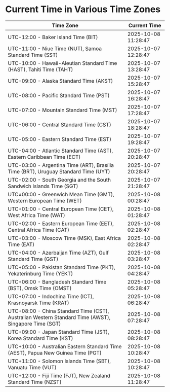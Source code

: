 # Current Time in Various Time Zones

| Time Zone | Current Time |
|-----------|--------------|
| UTC-12:00 - Baker Island Time (BIT) | 2025-10-08 11:28:47 |
| UTC-11:00 - Niue Time (NUT), Samoa Standard Time (SST) | 2025-10-07 12:28:47 |
| UTC-10:00 - Hawaii-Aleutian Standard Time (HAST), Tahiti Time (TAHT) | 2025-10-07 13:28:47 |
| UTC-09:00 - Alaska Standard Time (AKST) | 2025-10-07 15:28:47 |
| UTC-08:00 - Pacific Standard Time (PST) | 2025-10-07 16:28:47 |
| UTC-07:00 - Mountain Standard Time (MST) | 2025-10-07 17:28:47 |
| UTC-06:00 - Central Standard Time (CST) | 2025-10-07 18:28:47 |
| UTC-05:00 - Eastern Standard Time (EST) | 2025-10-07 19:28:47 |
| UTC-04:00 - Atlantic Standard Time (AST), Eastern Caribbean Time (ECT) | 2025-10-07 20:28:47 |
| UTC-03:00 - Argentina Time (ART), Brasília Time (BRT), Uruguay Standard Time (UYT) | 2025-10-07 20:28:47 |
| UTC-02:00 - South Georgia and the South Sandwich Islands Time (SGT) | 2025-10-07 21:28:47 |
| UTC±00:00 - Greenwich Mean Time (GMT), Western European Time (WET) | 2025-10-08 00:28:47 |
| UTC+01:00 - Central European Time (CET), West Africa Time (WAT) | 2025-10-08 01:28:47 |
| UTC+02:00 - Eastern European Time (EET), Central Africa Time (CAT) | 2025-10-08 02:28:47 |
| UTC+03:00 - Moscow Time (MSK), East Africa Time (EAT) | 2025-10-08 02:28:47 |
| UTC+04:00 - Azerbaijan Time (AZT), Gulf Standard Time (GST) | 2025-10-08 03:28:47 |
| UTC+05:00 - Pakistan Standard Time (PKT), Yekaterinburg Time (YEKT) | 2025-10-08 04:28:47 |
| UTC+06:00 - Bangladesh Standard Time (BST), Omsk Time (OMST) | 2025-10-08 05:28:47 |
| UTC+07:00 - Indochina Time (ICT), Krasnoyarsk Time (KRAT) | 2025-10-08 06:28:47 |
| UTC+08:00 - China Standard Time (CST), Australian Western Standard Time (AWST), Singapore Time (SGT) | 2025-10-08 07:28:47 |
| UTC+09:00 - Japan Standard Time (JST), Korea Standard Time (KST) | 2025-10-08 08:28:47 |
| UTC+10:00 - Australian Eastern Standard Time (AEST), Papua New Guinea Time (PGT) | 2025-10-08 10:28:47 |
| UTC+11:00 - Solomon Islands Time (SBT), Vanuatu Time (VUT) | 2025-10-08 10:28:47 |
| UTC+12:00 - Fiji Time (FJT), New Zealand Standard Time (NZST) | 2025-10-08 11:28:47 |
